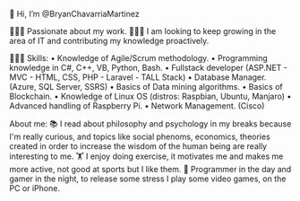 👋 Hi, I’m @BryanChavarriaMartinez

💆🏻‍♂️ Passionate about my work. 
👨🏻‍💻 I am looking to keep growing in the area of IT and contributing my knowledge proactively.

👨🏼‍🎓 Skills:
• Knowledge of Agile/Scrum methodology.
• Programming knowledge in C#, C++, VB, Python, Bash.
• Fullstack developer (ASP.NET - MVC - HTML, CSS, PHP - Laravel - TALL Stack)
• Database Manager. (Azure, SQL Server, SSRS)
• Basics of Data mining algorithms.
• Basics of Blockchain.
• Knowledge of Linux OS (distros: Raspbian, Ubuntu, Manjaro)
• Advanced handling of Raspberry Pi.
• Network Management. (Cisco)

About me: 
📚 I read about philosophy and psychology in my breaks because I'm really curious, and topics like social phenoms, economics, theories created in order to increase the wisdom of the human being are really interesting to me.
🏋️ I enjoy doing exercise, it motivates me and makes me more active, not good at sports but I like them.
👾 Programmer in the day and gamer in the night, to release some stress I play some video games, on the PC or iPhone.
